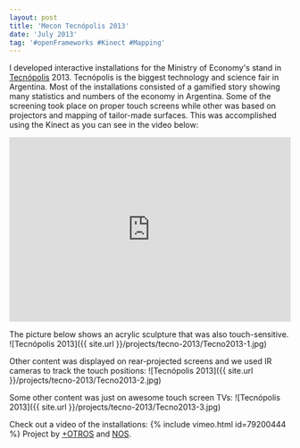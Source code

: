 ```yaml
---
layout: post
title: 'Mecon Tecnópolis 2013'
date: 'July 2013'
tag: '#openFrameworks #Kinect #Mapping'
---
```

I developed interactive installations for the Ministry of Economy's stand in [Tecnópolis](http://www.tecnopolis.gob.ar) 2013. Tecnópolis is the biggest technology and science fair in Argentina. Most of the installations consisted of a gamified story showing many statistics and numbers of the economy in Argentina. Some of the screening took place on proper touch screens while other was based on projectors and mapping of tailor-made surfaces. This was accomplished using the Kinect as you can see in the video below:
<iframe src="https://www.facebook.com/plugins/video.php?href=https%3A%2F%2Fwww.facebook.com%2Fmasotros%2Fvideos%2F631878986832947%2F&show_text=0&width=600" width="100%" height="330" style="border:none;overflow:hidden" scrolling="no" frameborder="0" allowTransparency="true" allowFullScreen="true"></iframe>

The picture below shows an acrylic sculpture that was also touch-sensitive.
![Tecnópolis 2013]({{ site.url }}/projects/tecno-2013/Tecno2013-1.jpg)

Other content was displayed on rear-projected screens and we used IR cameras to track the touch positions:
![Tecnópolis 2013]({{ site.url }}/projects/tecno-2013/Tecno2013-2.jpg)

Some other content was just on awesome touch screen TVs:
![Tecnópolis 2013]({{ site.url }}/projects/tecno-2013/Tecno2013-3.jpg)

Check out a video of the installations: 
{% include vimeo.html id=79200444 %}
Project by [+OTROS](http://masotros.com/) and [NOS](http://nos.com.ar/).

